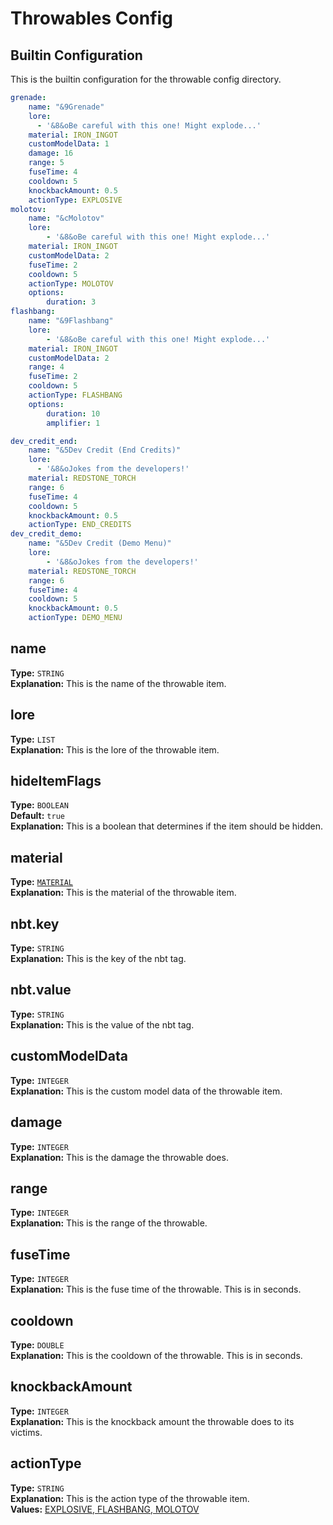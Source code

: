 # Throwables Config

## Builtin Configuration
This is the builtin configuration for the throwable config directory.

```yaml
grenade:
    name: "&9Grenade"
    lore:
      - '&8&oBe careful with this one! Might explode...'
    material: IRON_INGOT
    customModelData: 1
    damage: 16
    range: 5
    fuseTime: 4
    cooldown: 5
    knockbackAmount: 0.5
    actionType: EXPLOSIVE
molotov:
    name: "&cMolotov"
    lore:
        - '&8&oBe careful with this one! Might explode...'
    material: IRON_INGOT
    customModelData: 2
    fuseTime: 2
    cooldown: 5
    actionType: MOLOTOV
    options:
        duration: 3
flashbang:
    name: "&9Flashbang"
    lore:
        - '&8&oBe careful with this one! Might explode...'
    material: IRON_INGOT
    customModelData: 2
    range: 4
    fuseTime: 2
    cooldown: 5
    actionType: FLASHBANG
    options:
        duration: 10
        amplifier: 1

dev_credit_end:
    name: "&5Dev Credit (End Credits)"
    lore:
      - '&8&oJokes from the developers!'
    material: REDSTONE_TORCH
    range: 6
    fuseTime: 4
    cooldown: 5
    knockbackAmount: 0.5
    actionType: END_CREDITS
dev_credit_demo:
    name: "&5Dev Credit (Demo Menu)"
    lore:
        - '&8&oJokes from the developers!'
    material: REDSTONE_TORCH
    range: 6
    fuseTime: 4
    cooldown: 5
    knockbackAmount: 0.5
    actionType: DEMO_MENU
```

## name
**Type:** ``STRING``\
**Explanation:** This is the name of the throwable item.

## lore
**Type:** ``LIST``\
**Explanation:** This is the lore of the throwable item.

## hideItemFlags
**Type:** ``BOOLEAN``\
**Default:** ``true``\
**Explanation:** This is a boolean that determines if the item should be hidden.

## material
**Type:** [``MATERIAL``](https://github.com/CryptoMorin/XSeries/blob/master/src/main/java/com/cryptomorin/xseries/XMaterial.java) \
**Explanation:** This is the material of the throwable item.

## nbt.key
**Type:** ``STRING``\
**Explanation:** This is the key of the nbt tag.

## nbt.value
**Type:** ``STRING``\
**Explanation:** This is the value of the nbt tag.

## customModelData
**Type:** ``INTEGER``\
**Explanation:** This is the custom model data of the throwable item.

## damage
**Type:** ``INTEGER``\
**Explanation:** This is the damage the throwable does.

## range
**Type:** ``INTEGER``\
**Explanation:** This is the range of the throwable.

## fuseTime
**Type:** ``INTEGER``\
**Explanation:** This is the fuse time of the throwable. This is in seconds.

## cooldown
**Type:** ``DOUBLE``\
**Explanation:** This is the cooldown of the throwable. This is in seconds.

## knockbackAmount
**Type:** ``INTEGER``\
**Explanation:** This is the knockback amount the throwable does to its victims.

## actionType
**Type:** ``STRING``\
**Explanation:** This is the action type of the throwable item.\
**Values:** [EXPLOSIVE, FLASHBANG, MOLOTOV](https://github.com/Jazzkuh/Gunshell/blob/master/src/main/java/com/jazzkuh/gunshell/api/enums/BuiltinThrowableActionType.java)
